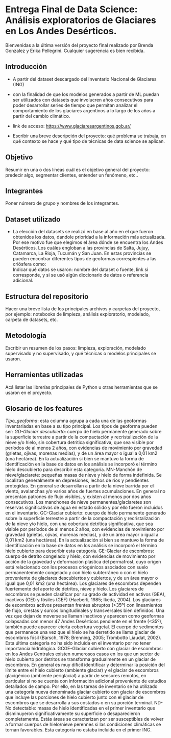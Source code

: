 # Entrega Final de Data Science: Análisis exploratorios de Glaciares en Los Andes Desérticos.
Bienvenidas a la última versión del proyecto final realizado por Brenda Gonzalez y Erika Pellegrini. Cualquier sugerencia es bien recibida.

## Introducción

- A partir del dataset descargado del Inventario Nacional de Glaciares (ING) 

- con la finalidad de que los modelos generados a partir de ML puedan ser utilizados con datasets que involucren años consecutivos para poder desarrollar series de tiempo que permitan analizar el comportamiento de los glaciares argentinos a lo largo de los años a partir del cambio climático.
- link de acceso: https://www.glaciaresargentinos.gob.ar/
- Escribir una breve descripción del proyecto: qué problema se trabaja, en qué contexto se hace y qué tipo de técnicas de data science se aplican.

## Objetivo

Resumir en una o dos líneas cuál es el objetivo general del proyecto: predecir algo, segmentar clientes, entender un fenómeno, etc..

## Integrantes

Poner número de grupo y nombres de los integrantes.

## Dataset utilizado

- La elección del datasets se realizó en base al año en el que fueron obtenidos los datos, dandole prioridad a la información más actualizada. Por ese motivo fue que elegimos el área dónde se encuentra los Andes Desérticos. Los cuáles engloban a las provincias de Salta, Jujuy, Catamarca, La Rioja, Tucumán y San Juan. En estas provincias se pueden encontrar diferentes tipos de geoformas correspientes a las criósfera como:  
Indicar qué datos se usaron: nombre del dataset o fuente, link si corresponde, y si se usó algún diccionario de datos o referencia adicional.

## Estructura del repositorio

Hacer una breve lista de los principales archivos y carpetas del proyecto, por ejemplo: notebooks de limpieza, análisis exploratorio, modelado, carpeta de datasets, etc.

## Metodología

Escribir un resumen de los pasos: limpieza, exploración, modelado supervisado y no supervisado, y qué técnicas o modelos principales se usaron.

## Herramientas utilizadas

Acá listar las librerías principales de Python u otras herramientas que se usaron en el proyecto.

## Glosario de los features
*Tipo_geoforma*: esta columna agrupa a cada una de las geoformas
inventariadas en base a su tipo principal. Los tipos de geoforma pueden ser:
*GD-Glaciar descubierto*: cuerpo de hielo permanente generado sobre la superficie
terrestre a partir de la compactación y recristalización de la nieve y/o hielo, sin
cobertura detrítica significativa, que sea visible por períodos de al menos 2 años, con
evidencias de movimiento por gravedad (grietas, ojivas, morenas medias), y de un área
mayor o igual a 0,01 km2
(una hectárea). En la actualización si bien se mantuvo la
forma de identificación en la base de datos en los análisis se incorporó el término hielo
descubierto para describir esta categoría.
MN-Manchón de nieve/glaciarete: pequeñas masas de nieve y hielo de forma
indefinida. Se localizan generalmente en depresiones, lechos de ríos y pendientes
protegidas. En general se desarrollan a partir de la nieve barrida por el viento,
avalanchas y/o varios años de fuertes acumulaciones. En general no presentan
patrones de flujo visibles, y existen al menos por dos años consecutivos. Los
manchones de nieve permanentes/glaciaretes son reservas significativas de agua en
estado sólido y por ello fueron incluidos en el inventario.
GC-Glaciar cubierto: cuerpo de hielo permanente generado sobre la superficie
terrestre a partir de la compactación y recristalización de la nieve y/o hielo, con una
cobertura detrítica significativa, que sea visible por períodos de al menos 2 años, con
evidencias de movimiento por gravedad (grietas, ojivas, morenas medias), y de un área
mayor o igual a 0,01 km2
(una hectárea). En la actualización si bien se mantuvo la
forma de identificación en la base de datos en los análisis se incorporó el término hielo
cubierto para describir esta categoría.
GE-Glaciar de escombros: cuerpo de detrito congelado y hielo, con evidencias de
movimiento por acción de la gravedad y deformación plástica del permafrost, cuyo
origen está relacionado con los procesos criogénicos asociados con suelo
permanentemente congelado y con hielo subterráneo o con el hielo proveniente de
glaciares descubiertos y cubiertos, y de un área mayor o igual que 0,01 km2
(una
hectárea). Los glaciares de escombros dependen fuertemente del aporte de detritos,
nieve y hielo.
Los glaciares de escombros se pueden clasificar por su grado de actividad en activos
(GEA), inactivos (GEI) y fósiles (GEF) (Haeberli, 1985; Ikeda, 2004). Los glaciares de
escombros activos presentan frentes abruptos (>35º) con lineamientos de flujo,
crestas y surcos longitudinales y transversales bien definidos. Una vez que dejan de
moverse se llaman inactivos y aparecen como geoformas colapsadas con menor
47
Andes Desérticos
pendiente en el frente (<35º), también puede aparecer cierta cobertura vegetal. El
cuerpo de sedimentos que permanece una vez que el hielo se ha derretido se llama
glaciar de escombros fósil (Barsch, 1978; Brenning, 2005; Trombotto Liaudat, 2002).
Esta última categoría no ha sido incluida en el inventario por no tener importancia
hidrológica.
GCGE-Glaciar cubierto con glaciar de escombros: en los Andes Centrales existen
numerosos casos en los que un sector de hielo cubierto por detritos se transforma
gradualmente en un glaciar de escombros. En general es muy difícil identificar y
determinar la posición del límite entre el hielo cubierto (ambiente glaciar) y el glaciar
de escombros glacigénico (ambiente periglacial) a partir de sensores remotos, en
particular si no se cuenta con información adicional proveniente de estudios detallados
de campo. Por ello, en las tareas de inventario se ha utilizado una categoría nueva
denominada glaciar cubierto con glaciar de escombros que incluye las porciones de
hielo cubierto junto con el glaciar de escombros que se desarrolla a sus costados o en
su porción terminal.
ND-No detectable: masas de hielo identificadas en el primer inventario que
disminuyeron significativamente su superficie o desaparecieron completamente. Estás
áreas se caracterizan por ser susceptibles de volver a formar cuerpos de hielo/nieve
perennes si las condiciones climáticas se tornan favorables. Esta categoría no estaba
incluida en el primer ING.
